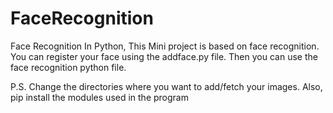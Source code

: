 # FaceRecognition

Face Recognition In Python,
This Mini project is based on face recognition.
You can register your face using the addface.py file.
Then you can use the face recognition python file.

P.S. Change the directories where you want to add/fetch your images.
     Also, pip install the modules used in the program
